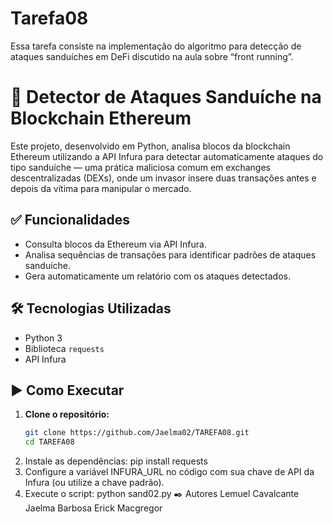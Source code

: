 # Tarefa08

Essa tarefa consiste na implementação do algoritmo para detecção de ataques sanduíches  em DeFi discutido na aula sobre “front running”.

# 🚀 Detector de Ataques Sanduíche na Blockchain Ethereum

Este projeto, desenvolvido em Python, analisa blocos da blockchain Ethereum utilizando a API Infura para detectar automaticamente ataques do tipo sanduíche — uma prática maliciosa comum em exchanges descentralizadas (DEXs), onde um invasor insere duas transações antes e depois da vítima para manipular o mercado.

## ✅ Funcionalidades
- Consulta blocos da Ethereum via API Infura.
- Analisa sequências de transações para identificar padrões de ataques sanduíche.
- Gera automaticamente um relatório com os ataques detectados.

## 🛠️ Tecnologias Utilizadas
- Python 3
- Biblioteca `requests`
- API Infura

## ▶️ Como Executar
1. **Clone o repositório:**
   ```bash
   git clone https://github.com/Jaelma02/TAREFA08.git
   cd TAREFA08
2. Instale as dependências: pip install requests
3. Configure a variável INFURA_URL no código com sua chave de API da Infura (ou utilize a chave padrão).
4. Execute o script: python sand02.py
✒️ Autores
Lemuel Cavalcante
Jaelma Barbosa
Erick Macgregor
